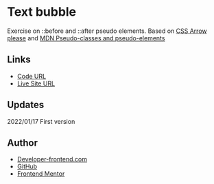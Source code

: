 # Text bubble

Exercise on ::before and ::after pseudo elements.
Based on [CSS Arrow please](https://cssarrowplease.com/) and [MDN Pseudo-classes and pseudo-elements](https://developer.mozilla.org/en-US/docs/Learn/CSS/Building_blocks/Selectors/Pseudo-classes_and_pseudo-elements)


## Links

- [Code URL](https://github.com/dirkVerm/frontend-exercises/tree/main/02%20CSS/04%20Text%20bubble)
- [Live Site URL](https://dirkverm.github.io/frontend-exercises/02%20CSS/04%20Text%20bubble/)

## Updates
2022/01/17
First version

## Author

- [Developer-frontend.com](https://developer-frontend.com)
- [GitHub](https://github.com/dirkVerm)
- [Frontend Mentor](https://www.frontendmentor.io/profile/dirkVerm)


